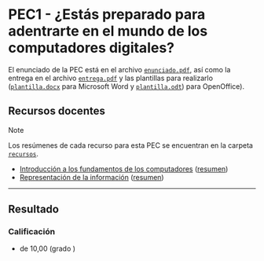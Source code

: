# PEC1 - ¿Estás preparado para adentrarte en el mundo de los computadores digitales?

El enunciado de la PEC está en el archivo [`enunciado.pdf`](enunciado.pdf), así como la entrega en el archivo [`entrega.pdf`](entrega.pdf) y las plantillas para realizarlo ([`plantilla.docx`](plantilla.docx) para Microsoft Word y [`plantilla.odt`](plantilla.odt)) para OpenOffice).

## Recursos docentes

>[!NOTE]
>Los resúmenes de cada recurso para esta PEC se encuentran en la carpeta [`recursos`](recursos/).

- [Introducción a los fundamentos de los computadores](http://cvapp.uoc.edu/autors/MostraPDFMaterialAction.do?id=163597&hash=a3d202a21bbd987bcfdbd5d776fa43055248db91bf102dc2236fe32f68d046dc) ([resumen](pec1/recursos/introduccion_a_los_fundamentos_de_los_computadores_resumen.md))
- [Representación de la información](http://cvapp.uoc.edu/autors/MostraPDFMaterialAction.do?id=215618&hash=b0ce9d7416c3a91666d084bf823e8406a4abdcc0e2787d3d1024d81137e6796f) ([resumen](pec1/recursos/representacion_de_la_informacion_resumen.md))

---

## Resultado

### Calificación

- de 10,00 (grado  )
